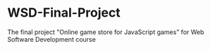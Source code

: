 # WSD-Final-Project
The final project "Online game store for JavaScript games" for Web Software Development course
